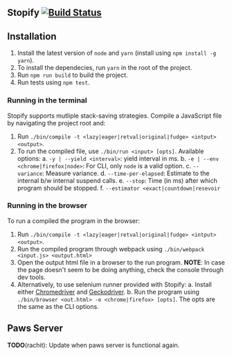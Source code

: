 ## Stopify [![Build Status](http://23.20.114.147:5000/buildStatus/icon?job=stopify-build/master)](http://23.20.114.147:5000/job/stopify-build/job/master/)

## Installation
1. Install the latest version of `node` and `yarn` (install using `npm install -g yarn`).
2. To install the dependecies, run `yarn` in the root of the project.
3. Run `npm run build` to build the project.
4. Run tests using `npm test`.

### Running in the terminal
Stopify supports mutliple stack-saving strategies. Compile a JavaScript file by navigating the project root and:
1. Run `./bin/compile -t <lazy|eager|retval|original|fudge> <intput> <output>`.
2. To run the compiled file, use `./bin/run <input> [opts]`. Available options:
   a. `-y | --yield <interval>`: yield interval in ms.
   b. `-e | --env <chrome|firefox|node>`: For CLI, only `node` is a valid option.
   c. `--variance`: Measure variance.
   d. `--time-per-elapsed`: Estimate to the internal b/w internal suspend calls.
   e. `--stop`: Time (in ms) after which program should be stopped.
   f. `--estimator <exact|countdown|resevoir`


### Running in the browser
To run a compiled the program in the browser:
1. Run `./bin/compile -t <lazy|eager|retval|original|fudge> <intput> <output>`.
2. Run the compiled program through webpack using `./bin/webpack <input.js> <output.html>`
3. Open the output html file in a browser to the run program. **NOTE**: In case the page doesn't seem to be doing anything, check the console through dev tools.
4. Alternatively, to use selenium runner provided with Stopify:
   a. Install either [Chromedriver](http://chromedriver.storage.googleapis.com/2.30/chromedriver_linux64.zip) and [Geckodriver](https://github.com/mozilla/geckodriver/releases/download/v0.18.0/geckodriver-v0.18.0-linux64.tar.gz).
   b. Run the program using `./bin/browser <out.html> -e <chrome|firefox> [opts]`. The opts are the same as the CLI options.


## Paws Server
**TODO**(rachit): Update when paws server is functional again.
